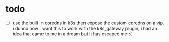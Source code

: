# todo

- [ ] use the built in coredns in k3s then expose the custom coredns on a vip. i
      dunno how i want this to work with the k8s_gateway plugin, i had an idea that
      came to me in a dream but it has escaped me :(
